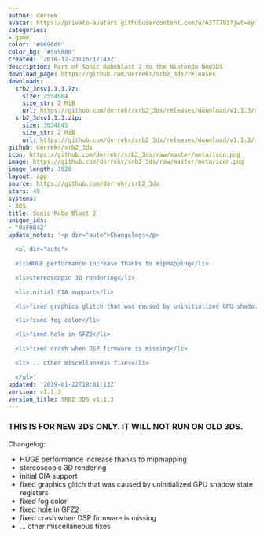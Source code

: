 ```yaml
---
author: derrek
avatar: https://private-avatars.githubusercontent.com/u/6377793?jwt=eyJhbGciOiJIUzI1NiIsInR5cCI6IkpXVCJ9.eyJpc3MiOiJnaXRodWIuY29tIiwiYXVkIjoicmF3LmdpdGh1YnVzZXJjb250ZW50LmNvbSIsImtleSI6ImtleTEiLCJleHAiOjE3MzQ2MTIwNjAsIm5iZiI6MTczNDYxMDg2MCwicGF0aCI6Ii91LzYzNzc3OTMifQ.7kqpVQWiSkqkokQ94hhDs1lencGlOWUrvFqdCABRMxA&v=4
categories:
- game
color: '#9896d9'
color_bg: '#595880'
created: '2018-12-23T16:17:43Z'
description: Port of Sonic Roboblast 2 to the Nintendo New3DS
download_page: https://github.com/derrekr/srb2_3ds/releases
downloads:
  srb2_3dsv1.1.3.7z:
    size: 2554904
    size_str: 2 MiB
    url: https://github.com/derrekr/srb2_3ds/releases/download/v1.1.3/srb2_3dsv1.1.3.7z
  srb2_3dsv1.1.3.zip:
    size: 3034845
    size_str: 2 MiB
    url: https://github.com/derrekr/srb2_3ds/releases/download/v1.1.3/srb2_3dsv1.1.3.zip
github: derrekr/srb2_3ds
icon: https://github.com/derrekr/srb2_3ds/raw/master/meta/icon.png
image: https://github.com/derrekr/srb2_3ds/raw/master/meta/icon.png
image_length: 7028
layout: app
source: https://github.com/derrekr/srb2_3ds
stars: 49
systems:
- 3DS
title: Sonic Robo Blast 2
unique_ids:
- '0xF0042'
update_notes: '<p dir="auto">Changelog:</p>

  <ul dir="auto">

  <li>HUGE performance increase thanks to mipmapping</li>

  <li>stereoscopic 3D rendering</li>

  <li>initial CIA support</li>

  <li>fixed graphics glitch that was caused by uninitialized GPU shadow state registers</li>

  <li>fixed fog color</li>

  <li>fixed hole in GFZ2</li>

  <li>fixed crash when DSP firmware is missing</li>

  <li>... other miscellaneous fixes</li>

  </ul>'
updated: '2019-01-22T18:01:13Z'
version: v1.1.3
version_title: SRB2 3DS v1.1.3
---
```

### THIS IS FOR NEW 3DS ONLY. IT WILL NOT RUN ON OLD 3DS.

Changelog:
- HUGE performance increase thanks to mipmapping
- stereoscopic 3D rendering
- initial CIA support
- fixed graphics glitch that was caused by uninitialized GPU shadow state registers
- fixed fog color
- fixed hole in GFZ2
- fixed crash when DSP firmware is missing
- ... other miscellaneous fixes